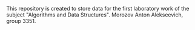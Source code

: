 This repository is created to store data for the first laboratory work of the subject "Algorithms and Data Structures". Morozov Anton Alekseevich, group 3351.
